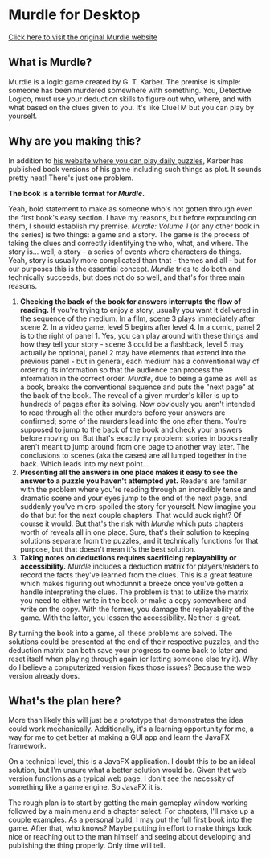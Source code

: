 # Murdle for Desktop

[Click here to visit the original Murdle website](https://murdle.com/)

## What is Murdle?

Murdle is a logic game created by G. T. Karber. The premise is simple: someone has been murdered somewhere with something. You, Detective Logico, must use your deduction skills to figure out who, where, and with what based on the clues given to you. It's like ClueTM but you can play by yourself. 

## Why are you making this?

In addition to [his website where you can play daily puzzles](https://murdle.com/), Karber has published book versions of his game including such things as plot. It sounds pretty neat! There's just one problem.

**The book is a terrible format for *Murdle*.**
 
Yeah, bold statement to make as someone who's not gotten through even the first book's easy section. I have my reasons, but before expounding on them, I should establish my premise. *Murdle: Volume 1* (or any other book in the series) is two things: a game and a story. The game is the process of taking the clues and correctly identifying the who, what, and where. The story is... well, a story - a series of events where characters do things. Yeah, story is usually more complicated than that - themes and all - but for our purposes this is the essential concept. *Murdle* tries to do both and technically succeeds, but does not do so well, and that's for three main reasons.  

1. **Checking the back of the book for answers interrupts the flow of reading.** If you're trying to enjoy a story, usually you want it delivered in the sequence of the medium. In a film, scene 3 plays immediately after scene 2. In a video game, level 5 begins after level 4. In a comic, panel 2 is to the right of panel 1. Yes, you can play around with these things and how they tell your story - scene 3 could be a flashback, level 5 may actually be optional, panel 2 may have elements that extend into the previous panel - but in general, each medium has a conventional way of ordering its information so that the audience can process the information in the correct order. *Murdle*, due to being a game as well as a book, breaks the conventional sequence and puts the "next page" at the back of the book. The reveal of a given murder's killer is up to hundreds of pages after its solving. Now obviously you aren't intended to read through all the other murders before your answers are confirmed; some of the murders lead into the one after them. You're supposed to jump to the back of the book and check your answers before moving on. But that's exactly my problem: stories in books really aren't meant to jump around from one page to another way later. The conclusions to scenes (aka the cases) are all lumped together in the back. Which leads into my next point...  
2. **Presenting all the answers in one place makes it easy to see the answer to a puzzle you haven't attempted yet.** Readers are familiar with the problem where you're reading through an incredibly tense and dramatic scene and your eyes jump to the end of the next page, and suddenly you've micro-spoiled the story for yourself. Now imagine you do that but for the next couple chapters. That would suck right? Of course it would. But that's the risk with *Murdle* which puts chapters worth of reveals all in one place. Sure, that's their solution to keeping solutions separate from the puzzles, and it technically functions for that purpose, but that doesn't mean it's the best solution.  
3. **Taking notes on deductions requires sacrificing replayability or accessibility.** *Murdle* includes a deduction matrix for players/readers to record the facts they've learned from the clues. This is a great feature which makes figuring out whodunnit a breeze once you've gotten a handle interpreting the clues. The problem is that to utilize the matrix you need to either write in the book or make a copy somewhere and write on the copy. With the former, you damage the replayability of the game. With the latter, you lessen the accessibility. Neither is great.   

By turning the book into a game, all these problems are solved. The solutions could be presented at the end of their respective puzzles, and the deduction matrix can both save your progress to come back to later and reset itself when playing through again (or letting someone else try it). Why do I believe a computerized version fixes those issues? Because the web version already does.  

## What's the plan here?

More than likely this will just be a prototype that demonstrates the idea could work mechanically. Additionally, it's a learning opportunity for me, a way for me to get better at making a GUI app and learn the JavaFX framework.

On a technical level, this is a JavaFX application. I doubt this to be an ideal solution, but I'm unsure what a better solution would be. Given that web version functions as a typical web page, I don't see the necessity of something like a game engine. So JavaFX it is.

The rough plan is to start by getting the main gameplay window working followed by a main menu and a chapter select. For chapters, I'll make up a couple examples. As a personal build, I may put the full first book into the game. After that, who knows? Maybe putting in effort to make things look nice or reaching out to the man himself and seeing about developing and publishing the thing properly. Only time will tell. 

